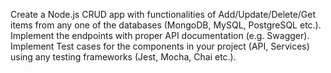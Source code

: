 Create a Node.js CRUD app with functionalities of Add/Update/Delete/Get items from any one of the databases (MongoDB, MySQL, PostgreSQL etc.).
Implement the endpoints with proper API documentation (e.g. Swagger).
Implement Test cases for the components in your project (API, Services) using any testing frameworks (Jest, Mocha, Chai etc.).
